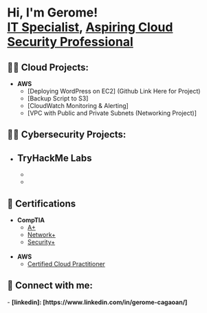 <h1>Hi, I'm Gerome! <br/><a href="https://github.com/joshmadakor1">IT Specialist</a>, <a href="https://www.linkedin.com/in/gerome-cagaoan/">Aspiring Cloud Security Professional</a>

<h2>👨‍💻 Cloud Projects:</h2>

- <b>AWS</b>
  - [Deploying WordPress on EC2] (Github Link Here for Project)
  - [Backup Script to S3]
  - [CloudWatch Monitoring & Alerting]
  - [VPC with Public and Private Subnets (Networking Project)]


<h2>👨‍💻 Cybersecurity Projects:</h2>

- <b>TryHackMe Labs</b>
  -
  -
  -


<h2>📄 Certifications</h2>

- <b>CompTIA</b>
  - [A+](https://www.credly.com/badges/7fdbfb69-0c96-463d-b86d-87102026ce1c/public_url)
  - [Network+](https://www.credly.com/badges/22aae2ac-c879-4b18-99d4-574eb3691fcd/public_url)
  - [Security+](https://www.credly.com/badges/70d25c2f-4991-4d33-9530-1e72b8dbca18/public_url)
    <br>
    <br>
- <b>AWS</b>
  - [Certified Cloud Practitioner](https://www.credly.com/badges/9b4c1977-0de8-47a9-b56d-aadc88ac1896/public_url)
    
    

<h2> 🤳 Connect with me:</h2>
- <b>[linkedin]: [https://www.linkedin.com/in/gerome-cagaoan/]</b>

